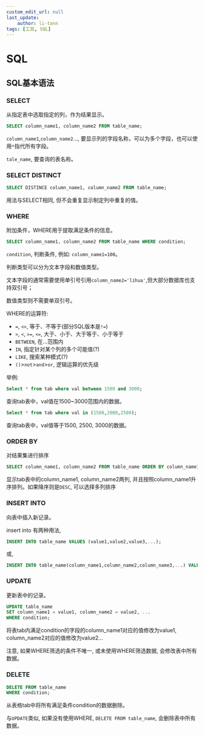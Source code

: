 ```yaml
---
custom_edit_url: null
last_update:
    author: li-tann
tags: [工具, SQL]
---
```


# SQL

## SQL基本语法

### SELECT

从指定表中选取指定的列，作为结果显示。

```sql
SELECT column_name1, column_name2 FROM table_name;
```

`column_name1`,`column_name2`..., 要显示列的字段名称，可以为多个字段，也可以使用`*`指代所有字段。

`tale_name`, 要查询的表名称。

### SELECT DISTINCT

```sql
SELECT DISTINCE column_name1, column_name2 FROM table_name;
```

用法与SELECT相同, 但不会重复显示制定列中重复的值。

### WHERE

附加条件，WHERE用于提取满足条件的信息。

```sql
SELECT column_name1, column_name2 FROM table_name WHERE condition;
```

`condition`, 判断条件, 例如: `column_name1=100`。

判断类型可以分为文本字段和数值类型。

文本字段的通常需要使用单引号引用`column_name2='lihua'`,但大部分数据库也支持双引号；

数值类型则不需要单双引号。

WHERE的运算符:

- `=`, `<>`, 等于、不等于(部分SQL版本是`!=`)
- `>`, `<`, `>=`, `<=`, 大于、小于、大于等于、小于等于
- `BETWEEN`, 在...范围内
- `IN`, 指定针对某个列的多个可能值(?)
- `LIKE`, 搜索某种模式(?)
- `()`>`not`>`and`>`or`, 逻辑运算的优先级

举例:

```sql
Select * from tab where val between 1500 and 3000;
```

查询tab表中，val值在1500~3000范围内的数据。

```sql
Select * from tab where val in (1500,2000,2500);
```

查询tab表中，val值等于1500, 2500, 3000的数据。

### ORDER BY

对结果集进行排序

```sql
SELECT column_name1, column_name2 FROM table_name ORDER BY column_name1 ASC;
```

显示tab表中的column_name1, column_name2两列, 并且按照column_name1升序排列。如果降序则是`DESC`, 可以选择多列排序

### INSERT INTO

向表中插入新记录。

insert into 有两种用法,

```sql
INSERT INTO table_name VALUES (value1,value2,value3,...);
```

或,

```sql
INSERT INTO table_name(column_name1,column_name2,column_name3,...) VALUES (value1,value2,value3,...);
```

### UPDATE

更新表中的记录。

```sql
UPDATE table_name
SET column_name1 = value1, column_name2 = value2, ...
WHERE condition;
```

将表tab内满足condition的字段的column_name1对应的值修改为value1, column_name2对应的值修改为value2...

注意, 如果WHERE筛选的条件不唯一, 或未使用WHERE筛选数据, 会修改表中所有数据。

### DELETE

```sql
DELETE FROM table_name
WHERE condition;
```

从表格tab中将所有满足条件condition的数据删除。

与`UPDATE`类似, 如果没有使用WHERE, `DELETE FROM table_name`, 会删除表中所有数据。
